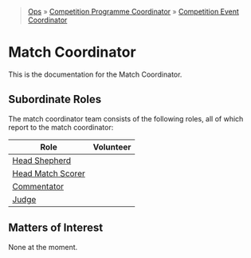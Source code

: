 > [Ops](https://bitbucket.org/srobo/ops-manual/wiki/Home) » [Competition Programme Coordinator](https://bitbucket.org/rspanton/sr-comp-programme/wiki/Home) » [Competition Event Coordinator](https://bitbucket.org/rspanton/sr-event-coord/wiki/Home)

# Match Coordinator

This is the documentation for the Match Coordinator.

## Subordinate Roles

The match coordinator team consists of the following roles, all of which report to the match coordinator:

| Role | Volunteer |
| --- | --- |
| [Head Shepherd](https://github.com/thomasleese/sr-match-coordinator/wiki/Shepherding#head-shepherd) | |
| [Head Match Scorer](https://github.com/thomasleese/sr-match-coordinator/wiki/Match-Scoring#head-match-scorer) | |
| [Commentator](https://github.com/thomasleese/sr-match-coordinator/wiki/Commentating#commentator) |  |
| [Judge](https://github.com/thomasleese/sr-match-coordinator/wiki/Judging#judge) | |

## Matters of Interest

None at the moment.